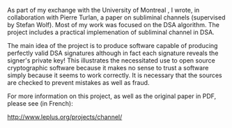 As part of my exchange with the University of Montreal , I wrote, in collaboration with Pierre Turlan, a paper on subliminal channels (supervised by Stefan Wolf). Most of my work was focused on the DSA algorithm. The project includes a practical implemenation of subliminal channel in DSA.

The main idea of the project is to produce software capable of producing perfectly valid DSA signatures although in fact each signature reveals the signer's private key! This illustrates the necessitated use to open source cryptographic software because it makes no sense to trust a software simply because it seems to work correctly. It is necessary that the sources are checked to prevent mistakes as well as fraud. 

For more information on this project, as well as the original paper in PDF, please see (in French):

http://www.leplus.org/projects/channel/
